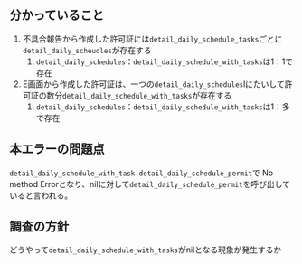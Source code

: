 ## 分かっていること
1. 不具合報告から作成した許可証には`detail_daily_schedule_tasks`ごとに`detail_daily_scheudles`が存在する
	1. `detail_daily_schedules`：`detail_daily_schedule_with_tasks`は1：1で存在
2. E画面から作成した許可証は、一つの`detail_daily_schedules`lにたいして許可証の数分`detail_daily_schedule_with_tasks`が存在する
	1. `detail_daily_schedules`：`detail_daily_schedule_with_tasks`は1：多で存在

## 本エラーの問題点
`detail_daily_schedule_with_task.detail_daily_schedule_permit`で No method Errorとなり、nilに対して`detail_daily_schedule_permit`を呼び出していると言われる。

## 調査の方針
どうやって`detail_daily_schedule_with_tasks`がnilとなる現象が発生するか